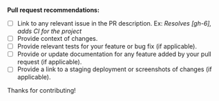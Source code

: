 **Pull request recommendations:**
- [ ] Link to any relevant issue in the PR description. Ex: _Resolves [gh-6], adds CI for the project_
- [ ] Provide context of changes.
- [ ] Provide relevant tests for your feature or bug fix (if applicable).
- [ ] Provide or update documentation for any feature added by your pull request (if applicable).
- [ ] Provide a link to a staging deployment or screenshots of changes (if applicable).

Thanks for contributing!
